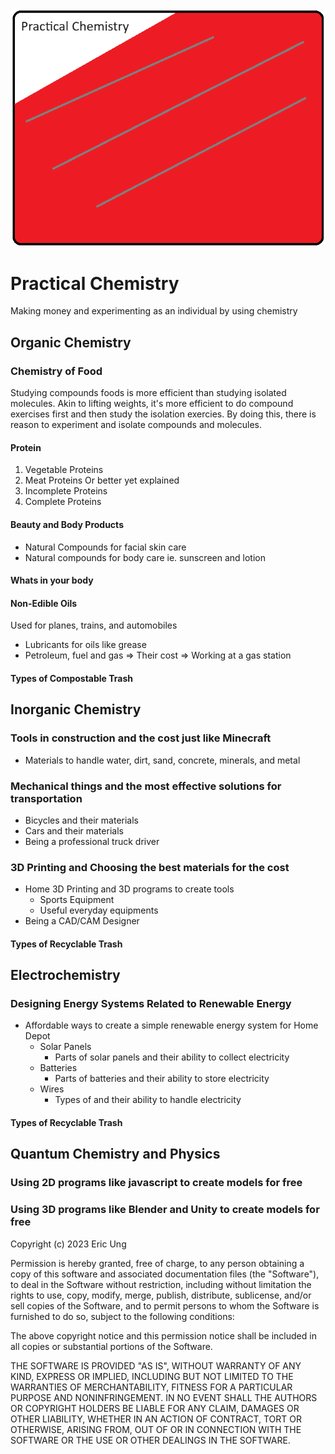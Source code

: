 ![Practical Chemistry](Resources/logo.png)
# Practical Chemistry
Making money and experimenting as an individual by using chemistry

## Organic Chemistry
### Chemistry of Food
Studying compounds foods is more efficient than studying isolated molecules. Akin to lifting weights, it's more efficient to do compound exercises first and then study the isolation exercies.
By doing this, there is reason to experiment and isolate compounds and molecules.
#### Protein
1. Vegetable Proteins
2. Meat Proteins
Or better yet explained
1. Incomplete Proteins
2. Complete Proteins
#### Beauty and Body Products
* Natural Compounds for facial skin care
* Natural compounds for body care ie. sunscreen and lotion
#### Whats in your body
#### Non-Edible Oils
Used for planes, trains, and automobiles
* Lubricants for oils like grease
* Petroleum, fuel and gas => Their cost => Working at a gas station
#### Types of Compostable Trash

## Inorganic Chemistry
### Tools in construction and the cost just like Minecraft
* Materials to handle water, dirt, sand, concrete, minerals, and metal
### Mechanical things and the most effective solutions for transportation
* Bicycles and their materials
* Cars and their materials
* Being a professional truck driver
### 3D Printing and Choosing the best materials for the cost
* Home 3D Printing and 3D programs to create tools
	* Sports Equipment
	* Useful everyday equipments
* Being a CAD/CAM Designer
#### Types of Recyclable Trash


## Electrochemistry
### Designing Energy Systems Related to Renewable Energy
* Affordable ways to create a simple renewable energy system for Home Depot
	* Solar Panels
		* Parts of solar panels and their ability to collect electricity
	* Batteries
		* Parts of batteries and their ability to store electricity
	* Wires
		* Types of and their ability to handle electricity
#### Types of Recyclable Trash

## Quantum Chemistry and Physics
### Using 2D programs like javascript to create models for free
### Using 3D programs like Blender and Unity to create models for free

Copyright (c) 2023 Eric Ung

Permission is hereby granted, free of charge, to any person obtaining a copy
of this software and associated documentation files (the "Software"), to deal
in the Software without restriction, including without limitation the rights
to use, copy, modify, merge, publish, distribute, sublicense, and/or sell
copies of the Software, and to permit persons to whom the Software is
furnished to do so, subject to the following conditions:

The above copyright notice and this permission notice shall be included in all
copies or substantial portions of the Software.

THE SOFTWARE IS PROVIDED "AS IS", WITHOUT WARRANTY OF ANY KIND, EXPRESS OR
IMPLIED, INCLUDING BUT NOT LIMITED TO THE WARRANTIES OF MERCHANTABILITY,
FITNESS FOR A PARTICULAR PURPOSE AND NONINFRINGEMENT. IN NO EVENT SHALL THE
AUTHORS OR COPYRIGHT HOLDERS BE LIABLE FOR ANY CLAIM, DAMAGES OR OTHER
LIABILITY, WHETHER IN AN ACTION OF CONTRACT, TORT OR OTHERWISE, ARISING FROM,
OUT OF OR IN CONNECTION WITH THE SOFTWARE OR THE USE OR OTHER DEALINGS IN THE
SOFTWARE.
